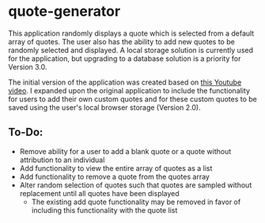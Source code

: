 # quote-generator

This application randomly displays a quote which is selected from a default array of quotes. The user also has the ability to add new quotes to be randomly selected and displayed. A local storage solution is currently used for the application, but upgrading to a database solution is a priority for Version 3.0. 

The initial version of the application was created based on [this Youtube video](https://www.youtube.com/watch?v=5fb2aPlgoys&t=5380s). I expanded upon the original application to include the functionality for users to add their own custom quotes and for these custom quotes to be saved using the user's local browser storage (Version 2.0). 

## To-Do:
* Remove ability for a user to add a blank quote or a quote without attribution to an individual
* Add functionality to view the entire array of quotes as a list
* Add functionality to remove a quote from the quotes array
* Alter random selection of quotes such that quotes are sampled without replacement until all quotes have been displayed
  * The existing add quote functionality may be removed in favor of including this functionality with the quote list
